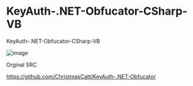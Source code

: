 # KeyAuth-.NET-Obfucator-CSharp-VB
KeyAuth-.NET-Obfucator-CSharp-VB

![image](https://github.com/noradlb1/KeyAuth-.NET-Obfucator-CSharp-VB/assets/74623428/f351b632-d43e-4e42-bef4-8640b6cd1abb)

Orginal SRC

https://github.com/ChristmasCatt/KeyAuth-.NET-Obfucator
